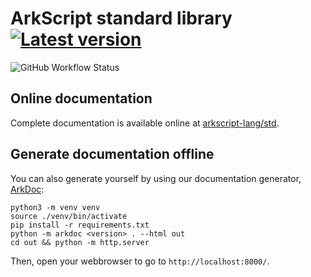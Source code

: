 # ArkScript standard library [![Latest version](https://img.shields.io/github/v/release/arkscript-lang/ark?include_prereleases&style=for-the-badge)](https://img.shields.io/github/v/release/arkscript-lang/ark?style=for-the-badge&include_prereleases)

![GitHub Workflow Status](https://img.shields.io/github/actions/workflow/status/ArkScript-lang/std/ci.yml?branch=master&logo=cmake&style=for-the-badge)

## Online documentation

Complete documentation is available online at [arkscript-lang/std](https://arkscript-lang.dev/std/).

## Generate documentation offline

You can also generate yourself by using our documentation generator, [ArkDoc](https://github.com/ArkScript-lang/ArkDoc):

```shell
python3 -m venv venv
source ./venv/bin/activate
pip install -r requirements.txt
python -m arkdoc <version> . --html out
cd out && python -m http.server
```

Then, open your webbrowser to go to `http://localhost:8000/`.
